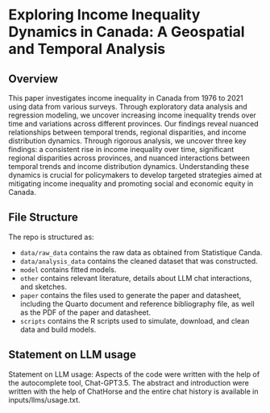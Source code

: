 #  Exploring Income Inequality Dynamics in Canada: A Geospatial and Temporal Analysis

## Overview

This paper investigates income inequality in Canada from 1976 to 2021 using data from various surveys. Through exploratory data analysis and regression modeling, we uncover increasing income inequality trends over time and variations across different provinces. Our findings reveal nuanced relationships between temporal trends, regional disparities, and income distribution dynamics. Through rigorous analysis, we uncover three key findings: a consistent rise in income inequality over time, significant regional disparities across provinces, and nuanced interactions between temporal trends and income distribution dynamics. Understanding these dynamics is crucial for policymakers to develop targeted strategies aimed at mitigating income inequality and promoting social and economic equity in Canada.
## File Structure

The repo is structured as:

-   `data/raw_data` contains the raw data as obtained from Statistique Canda.
-   `data/analysis_data` contains the cleaned dataset that was constructed.
-   `model` contains fitted models. 
-   `other` contains relevant literature, details about LLM chat interactions, and sketches.
-   `paper` contains the files used to generate the paper and datasheet, including the Quarto document and reference bibliography file, as well as the PDF of the paper and datasheet. 
-   `scripts` contains the R scripts used to simulate, download, and clean data and build models.


## Statement on LLM usage

Statement on LLM usage: Aspects of the code were written with the help of the autocomplete tool, Chat-GPT3.5. The abstract and introduction were written with the help of ChatHorse and the entire chat history is available in inputs/llms/usage.txt.
